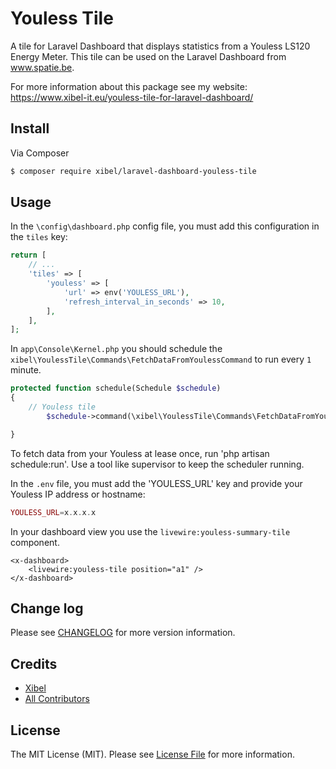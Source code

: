 # Youless Tile

A tile for Laravel Dashboard that displays statistics from a Youless LS120 Energy Meter.
This tile can be used on the Laravel Dashboard from www.spatie.be.

For more information about this package see my website: https://www.xibel-it.eu/youless-tile-for-laravel-dashboard/

## Install

Via Composer

```bash
$ composer require xibel/laravel-dashboard-youless-tile
```

## Usage

In the `\config\dashboard.php` config file, you must add this configuration in the `tiles` key:

```php
return [
    // ...
    'tiles' => [
        'youless' => [
            'url' => env('YOULESS_URL'),
            'refresh_interval_in_seconds' => 10,
        ],
    ],
];
```

In `app\Console\Kernel.php` you should schedule the `xibel\YoulessTile\Commands\FetchDataFromYoulessCommand` to run every `1` minute.

```php
protected function schedule(Schedule $schedule)
{
    // Youless tile
        $schedule->command(\xibel\YoulessTile\Commands\FetchDataFromYoulessCommand::class)->everyMinute();

}
```

To fetch data from your Youless at lease once, run 'php artisan schedule:run'. Use  a tool like supervisor to keep the scheduler running.

In the `.env` file, you must add the 'YOULESS_URL' key and provide your Youless IP address or hostname:

```php
YOULESS_URL=x.x.x.x
```

In your dashboard view you use the `livewire:youless-summary-tile` component.

```blade
<x-dashboard>
    <livewire:youless-tile position="a1" />
</x-dashboard>
```
## Change log

Please see [CHANGELOG](CHANGELOG.md) for more version information.

## Credits

- [Xibel][link-author]
- [All Contributors][link-contributors]

## License

The MIT License (MIT). Please see [License File](LICENSE.md) for more information.

[link-author]: https://github.com/xibel
[link-contributors]: ../../contributors